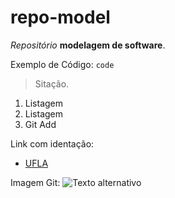 # repo-model
*Repositório* **modelagem de software**.

Exemplo de Código:
`code`

> Sitação.
1. Listagem
2. Listagem
3. Git Add

Link com identação: 
* [UFLA](ufla.br)

Imagem Git:
![Texto alternativo](https://encrypted-tbn0.gstatic.com/images?q=tbn:ANd9GcSe-cdPB7fpvhzDdUq-xvIBuK9rgBv6rPOYhqZGhZI&s)
